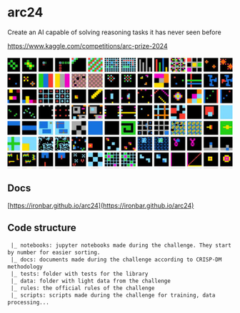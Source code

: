 # arc24

Create an AI capable of solving reasoning tasks it has never seen before

https://www.kaggle.com/competitions/arc-prize-2024

![challenge_logo](docs/res/2024-06-25-11-48-13.png)

## Docs

[https://ironbar.github.io/arc24](https://ironbar.github.io/arc24)

## Code structure

     |_ notebooks: jupyter notebooks made during the challenge. They start by number for easier sorting.
     |_ docs: documents made during the challenge according to CRISP-DM methodology
     |_ tests: folder with tests for the library
     |_ data: folder with light data from the challenge
     |_ rules: the official rules of the challenge
     |_ scripts: scripts made during the challenge for training, data processing...
